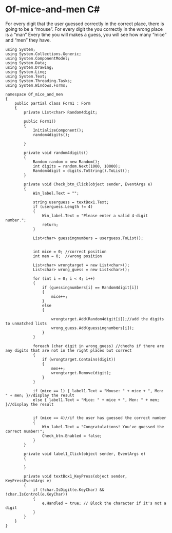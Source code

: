 # Of-mice-and-men C#

For every digit that the user guessed correctly in the correct place, 
there is going to be a “mouse”. 
For every digit the you correctly in the wrong place is a “man”
Every time you will makes a guess, 
you will see how many “mice” and “men” they have.



    using System;
    using System.Collections.Generic;
    using System.ComponentModel;
    using System.Data;
    using System.Drawing;
    using System.Linq;
    using System.Text;
    using System.Threading.Tasks;
    using System.Windows.Forms;
    
    namespace Of_mice_and_men
    {
        public partial class Form1 : Form
        {
            private List<char> Random4digit;
    
            public Form1()
            {
                InitializeComponent();
                random4digits();
    
            }
    
            private void random4digits()
            {
                Random random = new Random();
                int digits = random.Next(1000, 10000);
                Random4digit = digits.ToString().ToList(); 
            }
    
            private void Check_btn_Click(object sender, EventArgs e)
            {
                Win_label.Text = "";
    
                string userguess = textBox1.Text;
                if (userguess.Length != 4)
                {
                    Win_label.Text = "Please enter a valid 4-digit number.";
                    return;
                }
    
                List<char> guessingnumbers = userguess.ToList();
    
                
                int mice = 0; //correct position
                int men = 0;  //wrong position
    
                List<char> wrongtarget = new List<char>();
                List<char> wrong_guess = new List<char>();
    
                for (int i = 0; i < 4; i++)
                {
                    if (guessingnumbers[i] == Random4digit[i])
                    {
                        mice++;
                    }
                    else
                    {
    
                        wrongtarget.Add(Random4digit[i]);//add the digits to unmatched lists
                        wrong_guess.Add(guessingnumbers[i]);
                    }
                }
    
                foreach (char digit in wrong_guess) //chechs if there are any digits that are not in the right places but correct
                {
                    if (wrongtarget.Contains(digit))
                    {
                        men++;
                        wrongtarget.Remove(digit); 
                    }
                }
    
                if (mice == 1) { label1.Text = "Mouse: " + mice + ", Men: " + men; }//display the result 
                else { label1.Text = "Mice: " + mice + ", Men: " + men; }//display the result 
    
    
                if (mice == 4)//if the user has guessed the correct number
                {
                    Win_label.Text = "Congratulations! You've guessed the correct number!";
                    Check_btn.Enabled = false;
                }
            }
    
            private void label1_Click(object sender, EventArgs e)
            {
    
            }
    
            private void textBox1_KeyPress(object sender, KeyPressEventArgs e)
            {
                if (!char.IsDigit(e.KeyChar) && !char.IsControl(e.KeyChar))
                {
                    e.Handled = true; // Block the character if it's not a digit
                }
            }
        }
    }

